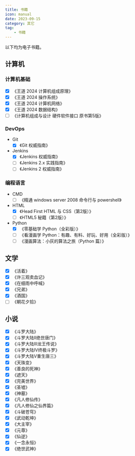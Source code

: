 ```yaml
---
title: 书籍
icon: manual
date: 2023-09-15
category: 其它
tag:
    - 书籍
---
```


以下均为电子书籍。

## 计算机

### 计算机基础

- [x] 《王道 2024 计算机组成原理》
- [x] 《王道 2024 操作系统》
- [x] 《王道 2024 计算机网络》
- [x] 《王道 2024 数据结构》
- [ ] 《计算机组成与设计 硬件软件接口 原书第5版》

### DevOps

- Git
    - [x] 《Git 权威指南》

- Jenkins
    - [x] 《Jenkins 权威指南》
    - [ ] 《Jenkins 2.x 实践指南》
    - [ ] 《Jenkins 2 权威指南》

### 编程语言

- CMD
    - [ ] 《精通 windows server 2008 命令行与 powershell》

- HTML
    - [x] 《Head First HTML 与 CSS（第2版）》
    - [ ] 《HTML5 秘籍（第2版）》

- Python
    - [x] 《零基础学 Python（全彩版）》
    - [ ] 《看漫画学 Python：有趣、有料、好玩、好用（全彩版）》
    - [ ] 《漫画算法：小灰的算法之旅（Python 篇）》

## 文学

- [x] 《活着》
- [x] 《许三观卖血记》
- [x] 《在细雨中呼喊》
- [x] 《兄弟》
- [x] 《酒国》
- [ ] 《朝花夕拾》

## 小说

- [x] 《斗罗大陆》
- [x] 《斗罗大陆Ⅱ绝世唐门》
- [x] 《斗罗大陆Ⅲ龙王传说》
- [x] 《斗罗大陆Ⅳ终极斗罗》
- [x] 《斗罗大陆Ⅴ重生唐三》
- [x] 《天珠变》
- [x] 《善良的死神》
- [x] 《遮天》
- [x] 《完美世界》
- [x] 《圣墟》
- [x] 《神墓》
- [x] 《凡人修仙传》
- [x] 《凡人修仙之仙界篇》
- [x] 《斗破苍穹》
- [x] 《武动乾坤》
- [x] 《大主宰》
- [x] 《元尊》
- [x] 《仙逆》
- [x] 《一念永恒》
- [x] 《绝世武神》
